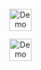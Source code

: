 <p align="center">
<a href="https://rentry.co/cipherites">
  <img src="https://cdn.discordapp.com/attachments/1062717625764950068/1431543867307589672/Untitled1609_20251025152320.png?ex=68fdcc9e&is=68fc7b1e&hm=68f2fe63ded68773ced24d8c5b188b7c4e82ad4b0a465713c33cd32a29b15443&" alt="Demo" width="40">
</a>
<p align="center">
<a href="https://rentry.co/cipherites">
  <img src="https://cdn.discordapp.com/attachments/1062717625764950068/1431545453840699453/Untitled1609_20251025152339.png?ex=68fdce19&is=68fc7c99&hm=e8a517b4e954116cbd80ef54837de61aed131375f28f3e0a55c3cab65915c2fb&" alt="Demo" width="40">
</a>
